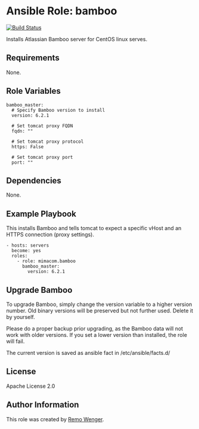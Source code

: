 # Ansible Role: bamboo

[![Build Status](https://img.shields.io/travis/mimacom/ansible-role-bamboo.svg)](https://travis-ci.org/mimacom/ansible-role-bamboo)

Installs Atlassian Bamboo server for CentOS linux serves.

## Requirements

None.


## Role Variables


    bamboo_master:
      # Specify Bamboo version to install
      version: 6.2.1

      # Set tomcat proxy FQDN
      fqdn: ""

      # Set tomcat proxy protocol
      https: False

      # Set tomcat proxy port
      port: ""

## Dependencies

None.

## Example Playbook

This installs Bamboo and tells tomcat to expect a specific vHost and an
HTTPS connection (proxy settings).

    - hosts: servers
      become: yes
      roles:
        - role: mimacom.bamboo
          bamboo_master:
            version: 6.2.1

## Upgrade Bamboo

To upgrade Bamboo, simply change the version variable to a higher
version number. Old binary versions will be preserved but not further
used. Delete it by yourself.

Please do a proper backup prior upgrading, as the Bamboo data will not
work with older versions. If you set a lower version than installed, the
role will fail.

The current version is saved as ansible fact in /etc/ansible/facts.d/

## License

Apache License 2.0

## Author Information

This role was created by [Remo Wenger](http://www.remowenger.ch).
